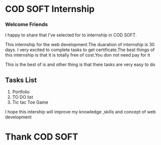 <!DOCTYPE html>
<html>
  <body>
    <h1>
      COD SOFT Internship
    </h1>
    <h3>
      Welcome Friends
    </h3>
    <p>I happy to share that I've selected for to internship in COD SOFT.</p>
    <p>This internship for the web development.The duaration of internship is 30 days.
    I very excited to complete tasks to get certificate.The best things of this internship is that it is totally free of cost.You don not need pay for it
    </p>
    <p>This is the best of is and other thing is that theie tasks are very easy to do</p>
    <h2>Tasks List</h2>
    <ol>
      <li>Portfolio</li>
      <li>TO DO list</li>
      <li>Tic tac Toe Game</li>
    </ol>
    <p>I hope this intership will improve my knowledge ,skills and concept of web development
    </p>
    <h1>
      Thank COD SOFT
    </h1>
  </body>
</html>
